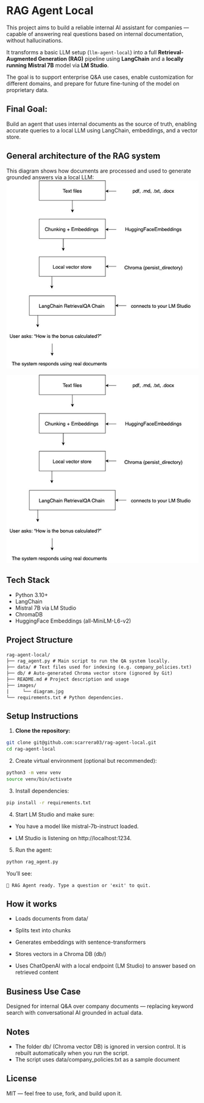 # RAG Agent Local

This project aims to build a reliable internal AI assistant for companies — capable of answering real questions based on internal documentation, without hallucinations.

It transforms a basic LLM setup (`llm-agent-local`) into a full **Retrieval-Augmented Generation (RAG)** pipeline using **LangChain** and a **locally running Mistral 7B** model via **LM Studio**.

The goal is to support enterprise Q&A use cases, enable customization for different domains, and prepare for future fine-tuning of the model on proprietary data.

## Final Goal:

Build an agent that uses internal documents as the source of truth, enabling accurate queries to a local LLM using LangChain, embeddings, and a vector store.

## General architecture of the RAG system

This diagram shows how documents are processed and used to generate grounded answers via a local LLM:
![RAG architecture diagram](images/diagram.jpg)
<p align="center">
  <img src="images/diagram.jpg" alt="RAG architecture diagram" width="600"/>
</p>


## Tech Stack

- Python 3.10+
- LangChain
- Mistral 7B via LM Studio
- ChromaDB
- HuggingFace Embeddings (all-MiniLM-L6-v2)
  
## Project Structure

```
rag-agent-local/
├── rag_agent.py # Main script to run the QA system locally.
├── data/ # Text files used for indexing (e.g. company_policies.txt)
├── db/ # Auto-generated Chroma vector store (ignored by Git)
├── README.md # Project description and usage
├── images/
|     └── diagram.jpg
└── requirements.txt # Python dependencies.
```

## Setup Instructions

1. **Clone the repository:**
```bash
git clone git@github.com:scarrera03/rag-agent-local.git
cd rag-agent-local
```

2. Create virtual environment (optional but recommended):
```bash
python3 -m venv venv
source venv/bin/activate
```

3. Install dependencies:
```bash
pip install -r requirements.txt
```

4. Start LM Studio and make sure:

- You have a model like mistral-7b-instruct loaded.

- LM Studio is listening on http://localhost:1234.
  
5. Run the agent:
```bash
python rag_agent.py
```
You’ll see:
```pgsql
🤖 RAG Agent ready. Type a question or 'exit' to quit.
```

## How it works

- Loads documents from data/

- Splits text into chunks

- Generates embeddings with sentence-transformers

- Stores vectors in a Chroma DB (db/)

- Uses ChatOpenAI with a local endpoint (LM Studio) to answer based on retrieved content
  
## Business Use Case
Designed for internal Q&A over company documents — replacing keyword search with conversational AI grounded in actual data.

## Notes
- The folder db/ (Chroma vector DB) is ignored in version control. It is rebuilt automatically when you run the script.
- The script uses data/company_policies.txt as a sample document

## License
MIT — feel free to use, fork, and build upon it.
